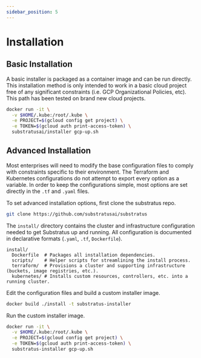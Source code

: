 ```yaml
---
sidebar_position: 5
---
```


# Installation

<!-- THE MARKDOWN (.md) FILE IS GENERATED FROM THE NOTEBOOK (.ipynb) FILE -->

## Basic Installation

A basic installer is packaged as a container image and can be run directly. This installation method is only intended to work in a basic cloud project free of any significant constraints (i.e. GCP Organizational Policies, etc). This path has been tested on brand new cloud projects.


```bash
docker run -it \
  -v $HOME/.kube:/root/.kube \
  -e PROJECT=$(gcloud config get project) \
  -e TOKEN=$(gcloud auth print-access-token) \
  substratusai/installer gcp-up.sh
```

## Advanced Installation

Most enterprises will need to modify the base configuration files to comply with constraints specific to their environment. The Terraform and Kubernetes configurations do not attempt to export every option as a variable. In order to keep the configurations simple, most options are set directly in the `.tf` and `.yaml` files.

To set advanced installation options, first clone the substratus repo.


```bash
git clone https://github.com/substratusai/substratus
```

The `install/` directory contains the cluster and infrastructure configuration needed to get Substratus up and running. All configuration is documented in declarative formats (`.yaml`, `.tf`, `Dockerfile`).

```
install/
  Dockerfile  # Packages all installation dependencies.
  scripts/    # Helper scripts for streamlining the install process.
  terraform/  # Provisions a cluster and supporting infrastructure (buckets, image registries, etc.).
  kubernetes/ # Installs custom resources, controllers, etc. into a running cluster.
```

Edit the configuration files and build a custom installer image.


```bash
docker build ./install -t substratus-installer
```

Run the custom installer image.


```bash
docker run -it \
  -v $HOME/.kube:/root/.kube \
  -e PROJECT=$(gcloud config get project) \
  -e TOKEN=$(gcloud auth print-access-token) \
  substratus-installer gcp-up.sh
```
